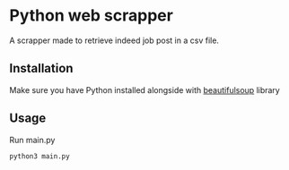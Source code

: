 # Python web scrapper
A scrapper made to retrieve indeed job post in a csv file.

## Installation

Make sure you have Python installed alongside with [beautifulsoup](https://pypi.org/project/beautifulsoup4/) library

## Usage

Run main.py
```bash
python3 main.py 
```
